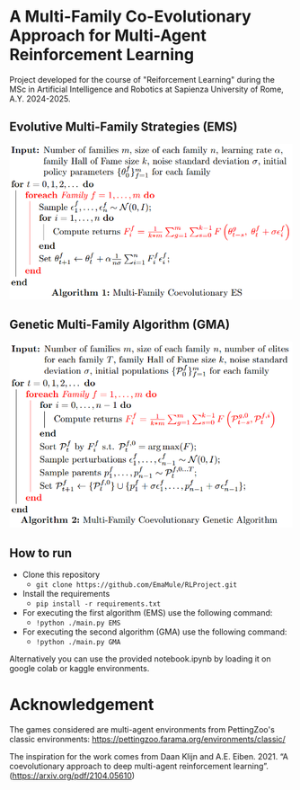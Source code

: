 # A Multi-Family Co-Evolutionary Approach for Multi-Agent Reinforcement Learning

Project developed for the course of "Reiforcement Learning" during the MSc in Artificial Intelligence and Robotics at Sapienza University of Rome, A.Y. 2024-2025.

## Evolutive Multi-Family Strategies (EMS)
![plot](./figures/ems.png)

## Genetic Multi-Family Algorithm (GMA)
![plot](./figures/gma.png)

## How to run
- Clone this repository 
    - ```git clone https://github.com/EmaMule/RLProject.git```
- Install the requirements
    - ```pip install -r requirements.txt```
- For executing the first algorithm (EMS) use the following command:
    - ```!python ./main.py EMS```
- For executing the second algorithm (GMA) use the following command:
    - ```!python ./main.py GMA```

Alternatively you can use the provided notebook.ipynb by loading it on google colab or kaggle environments.

# Acknowledgement

The games considered are multi-agent environments from PettingZoo's classic environments: https://pettingzoo.farama.org/environments/classic/

The inspiration for the work comes from Daan Klijn and A.E. Eiben. 2021. “A coevolutionary approach to deep multi-agent reinforcement learning”. (https://arxiv.org/pdf/2104.05610)


